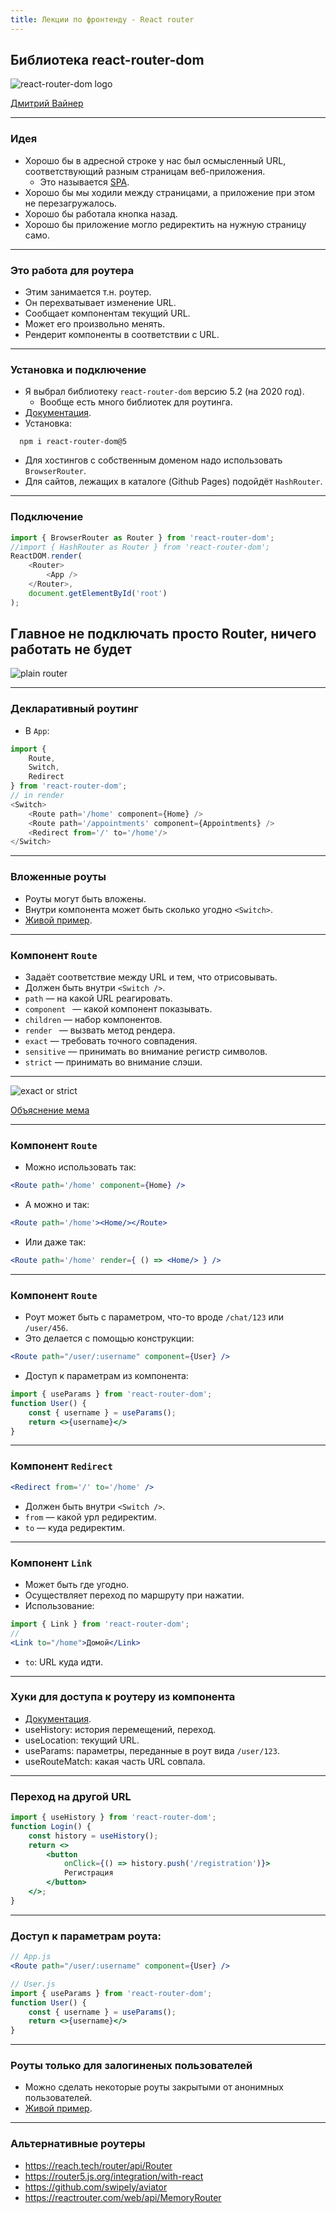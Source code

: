 ```yaml
---
title: Лекции по фронтенду - React router
---
```


## Библиотека react-router-dom

![react-router-dom logo](assets/react-router/logo.png)

[Дмитрий Вайнер](https://github.com/dmitryweiner)

---

### Идея
* Хорошо бы в адресной строке у нас был осмысленный URL, соответствующий разным страницам веб-приложения.
  * Это называется
    [SPA](https://ru.wikipedia.org/wiki/%D0%9E%D0%B4%D0%BD%D0%BE%D1%81%D1%82%D1%80%D0%B0%D0%BD%D0%B8%D1%87%D0%BD%D0%BE%D0%B5_%D0%BF%D1%80%D0%B8%D0%BB%D0%BE%D0%B6%D0%B5%D0%BD%D0%B8%D0%B5).
* Хорошо бы мы ходили между страницами, а приложение при этом не перезагружалось.
* Хорошо бы работала кнопка назад.
* Хорошо бы приложение могло редиректить на нужную страницу само.

---

### Это работа для роутера
* Этим занимается т.н. роутер.
* Он перехватывает изменение URL.
* Сообщает компонентам текущий URL.
* Может его произвольно менять.
*  Рендерит компоненты в соответствии с URL.

---

### Установка и подключение
* Я выбрал библиотеку ```react-router-dom``` версию 5.2 (на 2020 год).
  * Вообще есть много библиотек для роутинга.
* [Документация](https://reactrouter.com/web/guides/quick-start).
* Установка:
```shell
  npm i react-router-dom@5
```
* Для хостингов с собственным доменом надо использовать ```BrowserRouter```.
* Для сайтов, лежащих в каталоге (Github Pages) подойдёт ```HashRouter```.

---
### Подключение
```js
import { BrowserRouter as Router } from 'react-router-dom';
//import { HashRouter as Router } from 'react-router-dom';
ReactDOM.render(
    <Router>
        <App />
    </Router>,
    document.getElementById('root')
);
```
Главное не подключать просто Router, ничего работать не будет
---

![plain router](assets/react-router/plain-router.jpeg)

---

### Декларативный роутинг
* В ```App```:
```js
import {
    Route,
    Switch,
    Redirect
} from 'react-router-dom';
// in render
<Switch>
    <Route path='/home' component={Home} />
    <Route path='/appointments' component={Appointments} />
    <Redirect from='/' to='/home'/>
</Switch>
```
---

### Вложенные роуты
* Роуты могут быть вложены.
* Внутри компонента может быть сколько угодно ```<Switch>```.
* [Живой пример](https://reactrouter.com/web/example/nesting).

---

### Компонент ```Route```
* Задаёт соответствие между URL и тем, что отрисовывать.
* Должен быть внутри ```<Switch />```.
* ```path``` &mdash; на какой URL реагировать.
* ```component ``` &mdash; какой компонент показывать.
* ```children``` &mdash; набор компонентов.
* ```render ``` &mdash; вызвать метод рендера.
* ```exact``` &mdash; требовать точного совпадения.
* ```sensitive``` &mdash; принимать во внимание регистр символов.
* ```strict``` &mdash; принимать во внимание слэши.

---

![exact or strict](assets/react-router/fry.jpeg)

[Объяснение мема](https://stackoverflow.com/questions/52275146/usage-of-exact-and-strict-props)

---

### Компонент ```Route```
* Можно использовать так:

```jsx
<Route path='/home' component={Home} />
```
* А можно и так:

```jsx
<Route path='/home'><Home/></Route>
```

* Или даже так:

```jsx
<Route path='/home' render={ () => <Home/> } />
```

---

### Компонент ```Route```
* Роут может быть с параметром, что-то вроде ```/chat/123``` или ```/user/456```.
* Это делается с помощью конструкции:
```jsx
<Route path="/user/:username" component={User} />
```
* Доступ к параметрам из компонента:
```jsx
import { useParams } from 'react-router-dom';
function User() {
    const { username } = useParams();
    return <>{username}</>
}
```

---

### Компонент ```Redirect```
```jsx
<Redirect from='/' to='/home' />
```
* Должен быть внутри ```<Switch />```.
* ```from``` &mdash; какой урл редиректим.
* ```to``` &mdash; куда редиректим.

---

### Компонент ```Link```
* Может быть где угодно.
* Осуществляет переход по маршруту при нажатии.
* Использование:
```jsx
import { Link } from 'react-router-dom';
//
<Link to="/home">Домой</Link>
```  
* ```to```: URL куда идти.

---

### Хуки для доступа к роутеру из компонента
* [Документация](https://reactrouter.com/core/api/Hooks).
* useHistory: история перемещений, переход.
* useLocation: текущий URL.
* useParams: параметры, переданные в роут вида ```/user/123```.
* useRouteMatch: какая часть URL совпала.

---

### Переход на другой URL
```jsx
import { useHistory } from 'react-router-dom';
function Login() {
    const history = useHistory();
    return <>
        <button
            onClick={() => history.push('/registration')}>
            Регистрация
        </button>
    </>;
}
```

---

### Доступ к параметрам роута:
```jsx
// App.js
<Route path="/user/:username" component={User} />

// User.js
import { useParams } from 'react-router-dom';
function User() {
    const { username } = useParams();
    return <>{username}</>
}
```

---

### Роуты только для залогиненых пользователей
* Можно сделать некоторые роуты закрытыми от анонимных пользователей.
* [Живой пример](https://reactrouter.com/web/example/auth-workflow).

---

### Альтернативные роутеры
* https://reach.tech/router/api/Router
* https://router5.js.org/integration/with-react
* https://github.com/swipely/aviator
* https://reactrouter.com/web/api/MemoryRouter
